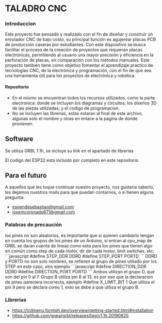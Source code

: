 # TALADRO CNC
### Introduccion

Este proyecto fue pensado y realizado con el fin de diseñar y construir un enrutador CNC de bajo costo, su 
principal función es agujerear placas PCB de producción caseras por estudiantes. Con este dispositivo se 
busca facilitar el proceso de la creación de proyectos que requieran placas electrónicas, permitiendo al 
usuario una mayor precisión y eficiencia en la perforación de placas, en comparación con los métodos 
manuales. Este proyecto también tiene como objetivo fomentar el aprendizaje practico de tecnologías CNC, 
de la electrónica y programación, con el fin de que sea una herramienta útil para los proyectos de electrónica 
y robótica.

#### Repositorio
- En el mismo se encuentran todos los recursos utilizados, como la parte electronica: donde se incluyen los diagramas y circuitos; los diseños 3D de las piezas utilizadas; y el codigo de programacion.
- No se incluyen las librerias, estas estaran al final de este archivo, algunas solo el nombre y otras en enlace a la pagina de donde provienen.

## Software

Se utiliza GRBL 1.1h, se incluye su link en el apartado de librerias

El codigo del ESP32 esta incluido por completo en este repositorio

## Para el futuro
A aquellos que les toque continuar nuestro proyecto, nos gustaria saberlo, les dejamos nuestros mails para que puedan contarnos, o si tienen alguna pregunta:
- espendesebastian@gmail.com
- josemcoronado671@gmail.com

### Palabras de precaución
los pines no son aleatorios, es importante que si quieren cambiarlo tengan en cuenta los grupos de los pines de un Arduino, si entran al cpu_map de GRBL se daran cuenta de lineas como esta para los 
pines que tienen algo en común como step de cada motor, dir de cada motor, limit switches, etc; 
´´´javascript
#define STEP_DDR        DDRD
#define STEP_PORT       PORTD
´´´
DDRD y PORTD no son solo nombres, se refieren al grupo de pines utiliado por los STEP en este caso, otro ejemplo
´´´javascript
#define DIRECTION_DDR     DDRD
#define DIRECTION_PORT    PORTD
´´´
Ambos utilizan el grupo D, que son del pin 0 al 7.
Grupo B utiliza pin 8 al 13.
es por eso que la declaracion de pines pareciera incorrecta, ejemplo 
#define X_LIMIT_BIT      1
Que utiliza el pin 9 pero se declara como 1, esto se debe a que utiliza el grupo B.

### Librerias

- https://lcdmenu.forntoh.dev/overview/getting-started.html#installation
- https://github.com/gnea/grbl/releases/tag/v1.1h.20190825
